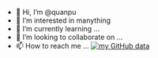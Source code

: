 - 👋 Hi, I’m @quanpu
- 👀 I’m interested in manything
- 🌱 I’m currently learning ...
- 💞️ I’m looking to collaborate on ...
- 📫 How to reach me ...
[![my GitHub data](https://github-readme-stats.vercel.app/api?username=liuquanpu)]()
<!---
liuquanpu/liuquanpu is a ✨ special ✨ repository because its `README.md` (this file) appears on your GitHub profile.
You can click the Preview link to take a look at your changes.
--->
